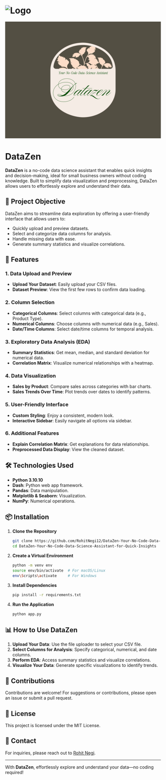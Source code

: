 
![Logo](https://github.com/Assests/datazen-high-resolution-logo.jpeg)
=======
![Logo](https://github.com/RohitNegi12/DataZen-Your-No-Code-Data-Science-Assistant-for-Quick-Insights/blob/main/Assests/datazen-high-resolution-logo.jpeg?raw=true)


# DataZen

**DataZen** is a no-code data science assistant that enables quick insights and decision-making, ideal for small business owners without coding knowledge. Built to simplify data visualization and preprocessing, DataZen allows users to effortlessly explore and understand their data.

## 📌 Project Objective

DataZen aims to streamline data exploration by offering a user-friendly interface that allows users to:
- Quickly upload and preview datasets.
- Select and categorize data columns for analysis.
- Handle missing data with ease.
- Generate summary statistics and visualize correlations.

## 🚀 Features

### 1. Data Upload and Preview
- **Upload Your Dataset**: Easily upload your CSV files.
- **Dataset Preview**: View the first few rows to confirm data loading.

### 2. Column Selection
- **Categorical Columns**: Select columns with categorical data (e.g., Product Type).
- **Numerical Columns**: Choose columns with numerical data (e.g., Sales).
- **Date/Time Columns**: Select date/time columns for temporal analysis.

### 3. Exploratory Data Analysis (EDA)
- **Summary Statistics**: Get mean, median, and standard deviation for numerical data.
- **Correlation Matrix**: Visualize numerical relationships with a heatmap.

### 4. Data Visualization
- **Sales by Product**: Compare sales across categories with bar charts.
- **Sales Trends Over Time**: Plot trends over dates to identify patterns.

### 5. User-Friendly Interface
- **Custom Styling**: Enjoy a consistent, modern look.
- **Interactive Sidebar**: Easily navigate all options via sidebar.

### 6. Additional Features
- **Explain Correlation Matrix**: Get explanations for data relationships.
- **Preprocessed Data Display**: View the cleaned dataset.

## 🛠️ Technologies Used

- **Python 3.10.10**
- **Dash**: Python web app framework.
- **Pandas**: Data manipulation.
- **Matplotlib & Seaborn**: Visualization.
- **NumPy**: Numerical operations.

## 📦 Installation

1. **Clone the Repository**
    ```bash
    git clone https://github.com/RohitNegi12/DataZen-Your-No-Code-Data-Science-Assistant-for-Quick-Insights.git
    cd DataZen-Your-No-Code-Data-Science-Assistant-for-Quick-Insights
    ```

2. **Create a Virtual Environment**
    ```bash
    python -m venv env
    source env/bin/activate  # For macOS/Linux
    env\Scripts\activate     # For Windows
    ```

3. **Install Dependencies**
    ```bash
    pip install -r requirements.txt
    ```

4. **Run the Application**
    ```bash
    python app.py
    ```

## 📊 How to Use DataZen

1. **Upload Your Data**: Use the file uploader to select your CSV file.
2. **Select Columns for Analysis**: Specify categorical, numerical, and date columns.
3. **Perform EDA**: Access summary statistics and visualize correlations.
4. **Visualize Your Data**: Generate specific visualizations to identify trends.

## 🤝 Contributions

Contributions are welcome! For suggestions or contributions, please open an issue or submit a pull request.

## 📄 License

This project is licensed under the MIT License.

## 📧 Contact

For inquiries, please reach out to [Rohit Negi](rnegi4560@gmail.com).

---

With **DataZen**, effortlessly explore and understand your data—no coding required!

